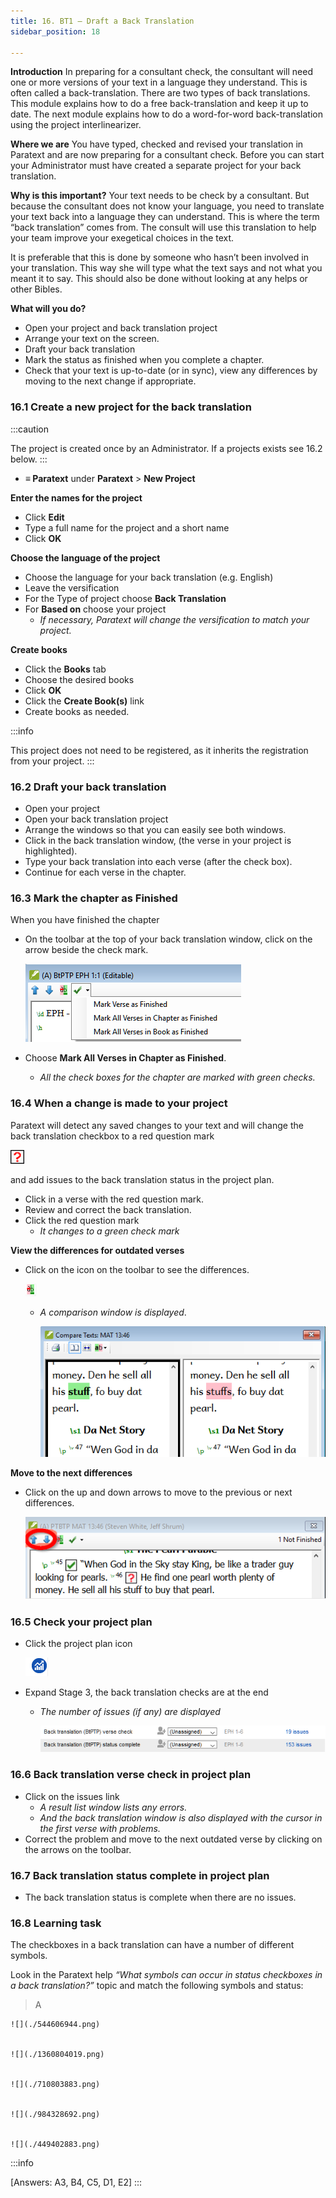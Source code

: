 ```yaml
---
title: 16. BT1 – Draft a Back Translation
sidebar_position: 18

---
```






**Introduction**
In preparing for a consultant check, the consultant will need one or more versions of your text in a language they understand. This is often called a back-translation. There are two types of back translations. This module explains how to do a free back-translation and keep it up to date. The next module explains how to do a word-for-word back-translation using the project interlinearizer.


**Where we are**
You have typed, checked and revised your translation in Paratext and are now preparing for a consultant check. Before you can start your Administrator must have created a separate project for your back translation.


**Why is this important?**
Your text needs to be check by a consultant. But because the consultant does not know your language, you need to translate your text back into a language they can understand. This is where the term “back translation” comes from. The consult will use this translation to help your team improve your exegetical choices in the text.


It is preferable that this is done by someone who hasn’t been involved in your translation. This way she will type what the text says and not what you meant it to say. This should also be done without looking at any helps or other Bibles.


**What will you do?**

- Open your project and back translation project
- Arrange your text on the screen.
- Draft your back translation
- Mark the status as finished when you complete a chapter.
- Check that your text is up-to-date (or in sync), view any differences by moving to the next change if appropriate.

### 16.1 Create a new project for the back translation


:::caution


The project is created once by an Administrator. If a projects exists see 16.2 below.
:::

- **≡ Paratext** under **Paratext** > **New Project**

**Enter the names for the project**

- Click **Edit**
- Type a full name for the project and a short name
- Click **OK**

**Choose the language of the project**

- Choose the language for your back translation (e.g. English)
- Leave the versification
- For the Type of project choose **Back Translation**
- For **Based on** choose your project
	- _If necessary, Paratext will change the versification to match your project._

**Create books**

- Click the **Books** tab
- Choose the desired books
- Click **OK**
- Click the **Create Book(s)** link
- Create books as needed.

:::info


This project does not need to be registered, as it inherits the registration from your project. :::


### 16.2 Draft your back translation

- Open your project
- Open your back translation project
- Arrange the windows so that you can easily see both windows.
- Click in the back translation window, (the verse in your project is highlighted).
- Type your back translation into each verse (after the check box).
- Continue for each verse in the chapter.

### 16.3 Mark the chapter as Finished


When you have finished the chapter

- On the toolbar at the top of your back translation window, click on the arrow beside the check mark.

	![](./1022870917.png)

- Choose **Mark All Verses in Chapter as Finished**.
	- _All the check boxes for the chapter are marked with green checks._

### 16.4 When a change is made to your project


Paratext will detect any saved changes to your text and will change the back translation checkbox to a red question mark


![](./2038516241.png)


and add issues to the back translation status in the project plan.

- Click in a verse with the red question mark.
- Review and correct the back translation.
- Click the red question mark
	- _It changes to a green check mark_

**View the differences for outdated verses**

- Click on the  icon on the toolbar to see the differences.

	![](./855261181.png)

	- _A comparison window is displayed_.

		![](./1718777957.png)


**Move to the next differences**

- Click on the up and down arrows to move to the previous or next differences.

	![](./907576153.png)


### 16.5 Check your project plan

- Click the project plan icon

	![](./470041928.png)

- Expand Stage 3, the back translation checks are at the end
	- _The number of issues (if any) are displayed_

		![](./1143591829.png)


### 16.6 Back translation verse check in project plan

- Click on the issues link
	- _A result list window lists any errors._
	- _And the back translation window is also displayed with the cursor in the first verse with problems._
- Correct the problem and move to the next outdated verse by clicking on the arrows on the toolbar.

### 16.7 Back translation status complete in project plan

- The back translation status is complete when there are no issues.

### 16.8 Learning task


The checkboxes in a back translation can have a number of different symbols.


Look in the Paratext help _“What symbols can occur in status checkboxes in a back translation?”_ topic and match the following symbols and status:


> A


	![](./544606944.png)


	![](./1360804019.png)


	![](./710803883.png)


	![](./984328692.png)


	![](./449402883.png)


:::info


[Answers: A3, B4, C5, D1, E2] :::

